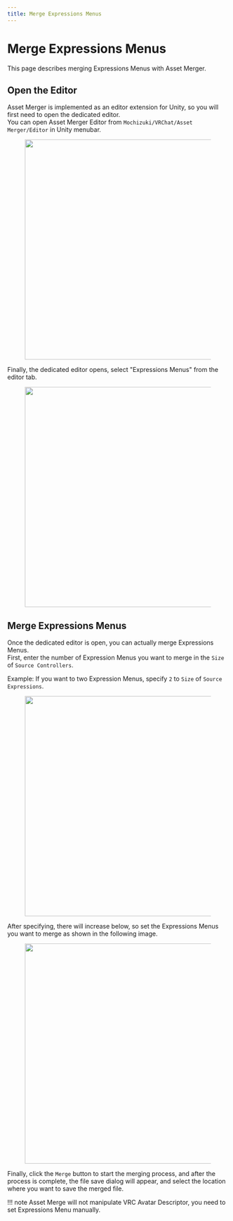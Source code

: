 ```yaml
---
title: Merge Expressions Menus
---
```


# Merge Expressions Menus

This page describes merging Expressions Menus with Asset Merger.

## Open the Editor

Asset Merger is implemented as an editor extension for Unity, so you will first need to open the dedicated editor.  
You can open Asset Merger Editor from `Mochizuki/VRChat/Asset Merger/Editor` in Unity menubar.

<figure>
  <img src="https://assets.mochizuki.moe/docs/asset-merger/open-editor.PNG" width="500px" data-zoomable="true">
</figure>

Finally, the dedicated editor opens, select "Expressions Menus" from the editor tab.

<figure>
  <img src="https://assets.mochizuki.moe/docs/asset-merger/expressions-menu-step-1.png" width="500px" data-zoomable="true">
</figure>

## Merge Expressions Menus

Once the dedicated editor is open, you can actually merge Expressions Menus.  
First, enter the number of Expression Menus you want to merge in the `Size` of `Source Controllers`.

Example: If you want to two Expression Menus, specify `2` to `Size` of `Source Expressions`.

<figure>
  <img src="https://assets.mochizuki.moe/docs/asset-merger/expressions-menu-step-2.png" width="500px" data-zoomable="true">
</figure>

After specifying, there will increase below, so set the Expressions Menus you want to merge as shown in the following image.

<figure>
  <img src="https://assets.mochizuki.moe/docs/asset-merger/expressions-menu-step-3.png" width="500px" data-zoomable="true">
</figure>

Finally, click the `Merge` button to start the merging process, and after the process is complete, the file save dialog will appear, and select the location where you want to save the merged file.

<!-- prettier-ignore-start -->
!!! note
    Asset Merge will not manipulate VRC Avatar Descriptor, you need to set Expressions Menu manually.
<!-- prettier-ignore-end -->
